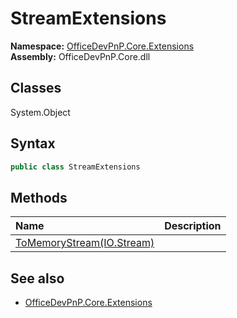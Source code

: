 # StreamExtensions
  
**Namespace:** [OfficeDevPnP.Core.Extensions](OfficeDevPnP.Core.Extensions.md)  
**Assembly:** OfficeDevPnP.Core.dll  
## Classes
System.Object  
## Syntax
```C#
public class StreamExtensions
```
## Methods
|**Name**|**Description**|
|:-----|:-----|
| [ToMemoryStream(IO.Stream)](StreamExtensionsToMemoryStreamIO.Stream.md) | 
## See also
- [OfficeDevPnP.Core.Extensions](OfficeDevPnP.Core.Extensions.md)
